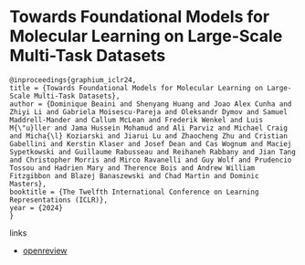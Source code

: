 # Towards Foundational Models for Molecular Learning on Large-Scale Multi-Task Datasets

```
@inproceedings{graphium_iclr24,
title = {Towards Foundational Models for Molecular Learning on Large-Scale Multi-Task Datasets},
author = {Dominique Beaini and Shenyang Huang and Joao Alex Cunha and Zhiyi Li and Gabriela Moisescu-Pareja and Oleksandr Dymov and Samuel Maddrell-Mander and Callum McLean and Frederik Wenkel and Luis M{\"u}ller and Jama Hussein Mohamud and Ali Parviz and Michael Craig and Micha{\l} Koziarski and Jiarui Lu and Zhaocheng Zhu and Cristian Gabellini and Kerstin Klaser and Josef Dean and Cas Wognum and Maciej Sypetkowski and Guillaume Rabusseau and Reihaneh Rabbany and Jian Tang and Christopher Morris and Mirco Ravanelli and Guy Wolf and Prudencio Tossou and Hadrien Mary and Therence Bois and Andrew William Fitzgibbon and Blazej Banaszewski and Chad Martin and Dominic Masters},
booktitle = {The Twelfth International Conference on Learning Representations (ICLR)},
year = {2024}
}
```

links
- [openreview](https://openreview.net/forum?id=Zc2aIcucwc)
